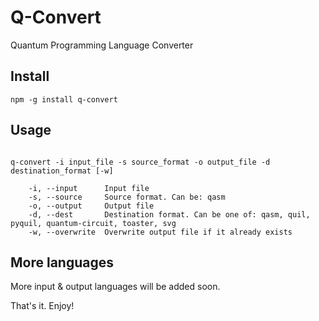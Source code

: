 # Q-Convert

Quantum Programming Language Converter

## Install

```
npm -g install q-convert
```

## Usage

```

q-convert -i input_file -s source_format -o output_file -d destination_format [-w]

	-i, --input      Input file
	-s, --source     Source format. Can be: qasm
	-o, --output     Output file
	-d, --dest       Destination format. Can be one of: qasm, quil, pyquil, quantum-circuit, toaster, svg
	-w, --overwrite  Overwrite output file if it already exists

```


## More languages

More input & output languages will be added soon.


That's it. Enjoy!
